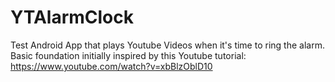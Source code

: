 # YTAlarmClock

Test Android App that plays Youtube Videos when it's time to ring the alarm.
Basic foundation initially inspired by this Youtube tutorial: https://www.youtube.com/watch?v=xbBlzOblD10

